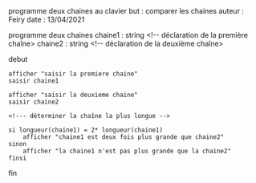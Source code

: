 <!-->

programme deux chaines au clavier
but : comparer les chaines
auteur : Feiry
date : 13/04/2021

<!-->

programme deux chaines
chaine1 : string <!-- déclaration de la première chaîne>
chaine2 : string <!-- déclaration de la deuxième chaîne>

debut

    afficher "saisir la premiere chaine"
    saisir chaine1

    afficher "saisir la deuxieme chaine"
    saisir chaine2

    <!--- déterminer la chaîne la plus longue -->
    
    si longueur(chaine1) = 2* longueur(chaine1)
        afficher "chaine1 est deux fois plus grande que chaine2"
    sinon
        afficher "la chaine1 n'est pas plus grande que la chaine2"
    finsi

fin
